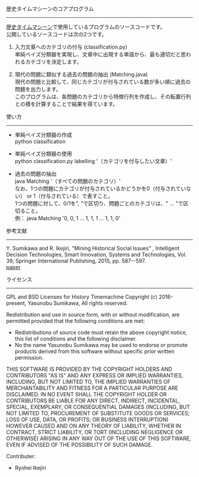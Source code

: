 ﻿歴史タイムマシーンのコアプログラム

---

[歴史タイムマシーン](http://www.historymining.org/timemachine/)で使用しているプログラムのソースコードです。  
公開しているソースコードは次の2つです。

1. 入力文章へのカテゴリの付与 (classification.py)  
  単純ベイズ分類器を実現し、文章中に出現する単語から、最も適切だと思われるカテゴリを決定します。

2. 現代の問題に類似する過去の問題の抽出 (Matching.java)  
  現代の問題と比較して、同じカテゴリが付与されている数が多い順に過去の問題を出力します。  
  このプログラムは、各問題のカテゴリから特徴行列を作成し、その転置行列との積を計算することで結果を得ています。


使い方

---

- 単純ベイズ分類器の作成  
  python classification

- 単純ベイズ分類器の使用  
  python classification.py labelling '（カテゴリを付与したい文章）'

- 過去の問題の抽出  
  java Matching '（すべての問題のカテゴリ）'  
  なお、1つの問題にカテゴリが付与されているかどうかを0（付与されていない） or 1（付与されている）で表すこと。  
  1つの問題に対して、0/1を", "で区切り、問題ごとのカテゴリは、" ... "で区切ること。  
  例： java Matching '0, 0, 1 ... 1, 1, 1 ... 1, 1, 0' 


参考文献

---

 Y. Sumikawa and R. Ikejiri, 
 "Mining Historical Social Issues" , 
 Intelligent Decision Technologies, Smart Innovation, Systems and Technologies, 
 Vol. 39, Springer International Publishing, 2015, pp. 587--597.   
 [paper](http://link.springer.com/chapter/10.1007%2F978-3-319-19857-6_50)


ライセンス

---

GPL and BSD Licenses for History Timemachine
Copyright (c) 2016-present, Yasunobu Sumikawa, All rights reserved.

Redistribution and use in source form, with or without modification,
are permitted provided that the following conditions are met:
 * Redistributions of source code must retain the above copyright notice, this
   list of conditions and the following disclaimer.
 * No the name Yasunobu Sumikawa may be used to endorse or promote products derived
   from this software without specific prior written permission.
   
THIS SOFTWARE IS PROVIDED BY THE COPYRIGHT HOLDERS AND CONTRIBUTORS "AS IS" AND
ANY EXPRESS OR IMPLIED WARRANTIES, INCLUDING, BUT NOT LIMITED TO, THE IMPLIED
WARRANTIES OF MERCHANTABILITY AND FITNESS FOR A PARTICULAR PURPOSE ARE
DISCLAIMED. IN NO EVENT SHALL THE COPYRIGHT HOLDER OR CONTRIBUTORS BE LIABLE FOR
ANY DIRECT, INDIRECT, INCIDENTAL, SPECIAL, EXEMPLARY, OR CONSEQUENTIAL DAMAGES
(INCLUDING, BUT NOT LIMITED TO, PROCUREMENT OF SUBSTITUTE GOODS OR SERVICES;
LOSS OF USE, DATA, OR PROFITS; OR BUSINESS INTERRUPTION) HOWEVER CAUSED AND ON
ANY THEORY OF LIABILITY, WHETHER IN CONTRACT, STRICT LIABILITY, OR TORT
(INCLUDING NEGLIGENCE OR OTHERWISE) ARISING IN ANY WAY OUT OF THE USE OF THIS
SOFTWARE, EVEN IF ADVISED OF THE POSSIBILITY OF SUCH DAMAGE.

Contributer:
  - Ryohei Ikejiri
